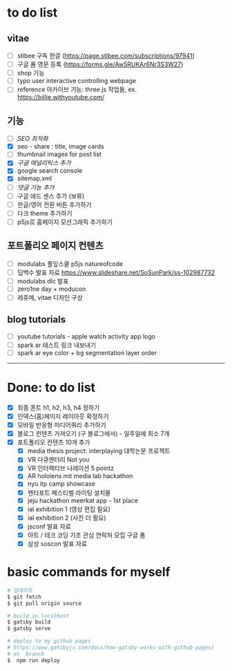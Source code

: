 # to do list

## vitae
- [ ] stibee 구독 한글 (https://page.stibee.com/subscriptions/97941) 
- [ ] 구글 폼 영문 등록 (https://forms.gle/Aw5RUKAr6Nr3S3W27)
- [ ] shop 기능 
- [ ] typo user interactive controlling webpage
- [ ] reference 아카이브 기능: three.js 작업들, ex. https://billie.withyoutube.com/
## 기능
- [ ] *SEO 최적화*
- [x] seo - share : title, image cards
- [ ] thumbnail images for post list
- [x] *구글 애널리틱스 추가*
- [x] google search console
- [x] sitemap.xml
- [ ] *댓글 기능 추가*
- [ ] 구글 애드 센스 추가 (보류)
- [ ] 한글/영어 전환 버튼 추가하기
- [ ] 다크 theme 추가하기
- [ ] p5js로 홈페이지 모션그래픽 추가하기

## 포트폴리오 페이지 컨텐츠
- [ ] modulabs 풀잎스쿨 p5js natureofcode
- [ ] 딥백수 발표 자료 https://www.slideshare.net/SoSunPark/ss-102987732
- [ ] modulabs dlc 발표 
- [ ] zero1ne day + moducon
- [ ] 레쥬메, vitae 디자인 구상

## blog tutorials
- [ ] youtube tutorials - apple watch activity app logo
- [ ] spark ar 테스트 링크 내보내기
- [ ] spark ar eye color + bg segmentation layer order
---------------------------------------

# Done: to do list
- [x] 최종 폰트 h1, h2, h3, h4 정하기
- [x] 인덱스(홈)페이지 레이아웃 확정하기 
- [x] 모바일 반응형 미디어쿼리 추가하기
- [x] 블로그 컨텐츠 가져오기 (구 블로그에서) - 일주일에 최소 7개
- [x] 포트폴리오 컨텐츠 10개 추가 
  - [x] media thesis project: interplaying 대학논문 프로젝트 
  - [x] VR 다큐멘터리 Not you
  - [x] VR 인터렉티브 나레이션 5 pointz
  - [x] AR hololens mit media lab hackathon
  - [x] nyu itp camp showcase
  - [x] 펜타포트 페스티벌 라이팅 설치물
  - [x] jeju hackathon meerkat app - 1st place
  - [x] ial exhibition 1 (영상 편집 필요)
  - [x] ial exhibition 2 (사진 더 필요)
  - [x] jsconf 발표 자료
  - [x] 아트 / 테크 코딩 기초 관심 연락처 모집 구글 폼
  - [x] 삼성 soscon 발표 자료

# basic commands for myself

```bash
# 업데이트
$ git fetch
$ git pull origin source

# build in localhost 
$ gatsby build
$ gatsby serve

# deploy to my github pages
# https://www.gatsbyjs.com/docs/how-gatsby-works-with-github-pages/
# on  branch
$  npm run deploy

```
